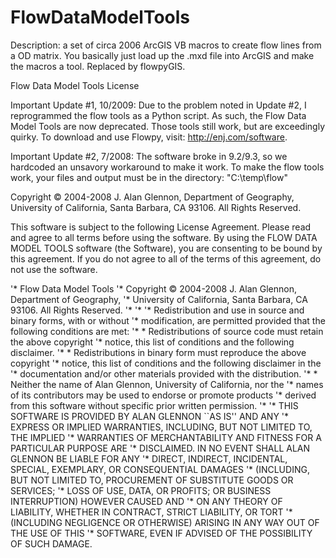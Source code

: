 FlowDataModelTools
==================

Description: a set of circa 2006 ArcGIS VB macros to create flow lines from a OD matrix. You basically just load up the .mxd file into ArcGIS and make the macros a tool. Replaced by flowpyGIS.


Flow Data Model Tools
License

Important Update #1, 10/2009: Due to the problem noted in Update #2, I reprogrammed the flow tools as a Python script. As such, the Flow Data Model Tools are now deprecated. Those tools still work, but are exceedingly quirky. To download and use Flowpy, visit: http://enj.com/software.

Important Update #2, 7/2008: The software broke in 9.2/9.3, so we hardcoded an unsavory workaround to make it work.
To make the flow tools work, your files and output must be in the directory: "C:\temp\flow\"

Copyright © 2004-2008 J. Alan Glennon, Department of Geography, University of California, Santa Barbara, CA 93106. All Rights Reserved.

This software is subject to the following License Agreement. Please read and agree to all terms before using the software. By using the FLOW DATA MODEL TOOLS software (the Software), you are consenting to be bound by this agreement. If you do not agree to all of the terms of this agreement, do not use the software.

'* Flow Data Model Tools
'* Copyright © 2004-2008 J. Alan Glennon, Department of Geography,
'* University of California, Santa Barbara, CA 93106. All Rights Reserved.
'*
'*
'* Redistribution and use in source and binary forms, with or without
'* modification, are permitted provided that the following conditions are met:
'* * Redistributions of source code must retain the above copyright
'* notice, this list of conditions and the following disclaimer.
'* * Redistributions in binary form must reproduce the above copyright
'* notice, this list of conditions and the following disclaimer in the
'* documentation and/or other materials provided with the distribution.
'* * Neither the name of Alan Glennon, University of California, nor the
'* names of its contributors may be used to endorse or promote products
'* derived from this software without specific prior written permission.
'*
'* THIS SOFTWARE IS PROVIDED BY ALAN GLENNON ``AS IS'' AND ANY
'* EXPRESS OR IMPLIED WARRANTIES, INCLUDING, BUT NOT LIMITED TO, THE IMPLIED
'* WARRANTIES OF MERCHANTABILITY AND FITNESS FOR A PARTICULAR PURPOSE ARE
'* DISCLAIMED. IN NO EVENT SHALL ALAN GLENNON BE LIABLE FOR ANY
'* DIRECT, INDIRECT, INCIDENTAL, SPECIAL, EXEMPLARY, OR CONSEQUENTIAL DAMAGES
'* (INCLUDING, BUT NOT LIMITED TO, PROCUREMENT OF SUBSTITUTE GOODS OR SERVICES;
'* LOSS OF USE, DATA, OR PROFITS; OR BUSINESS INTERRUPTION) HOWEVER CAUSED AND
'* ON ANY THEORY OF LIABILITY, WHETHER IN CONTRACT, STRICT LIABILITY, OR TORT
'* (INCLUDING NEGLIGENCE OR OTHERWISE) ARISING IN ANY WAY OUT OF THE USE OF THIS
'* SOFTWARE, EVEN IF ADVISED OF THE POSSIBILITY OF SUCH DAMAGE.
